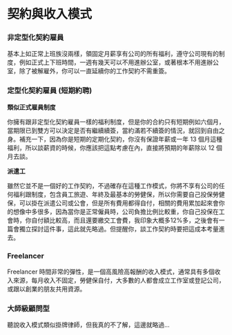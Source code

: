 # 契約與收入模式

### 非定型化契約雇員

基本上如正常上班族沒兩樣，領固定月薪享有公司的所有福利，遵守公司現有的制度，例如正式上下班時間，一週有幾天可以不用進辦公室，或著根本不用進辦公室，除了被解雇外，你可以一直延續你的工作契約不需重簽。

### 定型化契約雇員 (短期約聘)

**類似正式雇員制度**

你擁有跟非定型化契約雇員一樣的福利制度，但是你的合約只有短期例如六個月，當期限已到雙方可以決定是否有繼續續簽，當約滿若不續簽的情況，就回到自由之身。補充一下，因為你是短期的定期化契約，你沒有保證年薪或一年 13 個月這種福利，所以談薪資的時候，你應該把這點考慮在內，直接將預期的年薪除以 12 個月去談。

**派遣工**

雖然它並不是一個好的工作契約，不過確存在這種工作模式，你將不享有公司的任何福利跟制度，包含員工旅遊、年終及最基本的勞健保，所以你需要自己投保勞健保，可以掛在派遣公司或公會，但是所有費用都得自付，相關的費用累加起來會你的想像中多很多，因為當你是正常僱員時，公司負擔比例比較重，你自己投保在工會時，你自付額比較高，而且還要繳交工會費，我印象大概多12%多，之後會有一篇會獨立探討這件事，這此就先略過。但提醒你，談工作契約時要把這成本考量進去。

### Freelancer

Freelancer 時間非常的彈性，是一個高風險高報酬的收入模式，通常具有多個收入來源，每月收入不固定，勞健保自付，大多數的人都會成立工作室或登記公司，或跟以創業的朋友共用資源。

### 大師級顧問型

聽說收入模式類似掛牌律師，但我真的不了解，這邊就略過...
